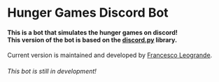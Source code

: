 # Hunger Games Discord Bot
<h4>This is a bot that simulates the hunger games on discord!
<br>This version of the bot is based on the <a href="discordpy.readthedocs.io/en/stable/">discord.py</a> library.</h4>
Current version is maintained and developed by <a href="github.com/eazyclap">Francesco Leogrande</a>.
<h6>This bot is still in development!</h6>